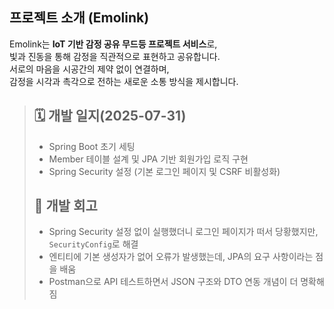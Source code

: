 ## 프로젝트 소개 (Emolink)

Emolink는 **IoT 기반 감정 공유 무드등 프로젝트 서비스**로,  
빛과 진동을 통해 감정을 직관적으로 표현하고 공유합니다.  
서로의 마음을 시공간의 제약 없이 연결하며,  
감정을 시각과 촉각으로 전하는 새로운 소통 방식을 제시합니다.

> ## 🗓️ 개발 일지(2025-07-31)
> 
> - Spring Boot 초기 세팅
> - Member 테이블 설계 및 JPA 기반 회원가입 로직 구현
> - Spring Security 설정 (기본 로그인 페이지 및 CSRF 비활성화)
>
> ## 📝 개발 회고
> - Spring Security 설정 없이 실행했더니 로그인 페이지가 떠서 당황했지만, `SecurityConfig`로 해결
> - 엔티티에 기본 생성자가 없어 오류가 발생했는데, JPA의 요구 사항이라는 점을 배움
> - Postman으로 API 테스트하면서 JSON 구조와 DTO 연동 개념이 더 명확해짐
